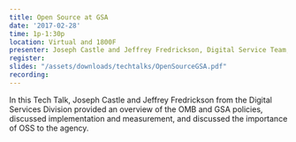 ```yaml
---
title: Open Source at GSA
date: '2017-02-28'
time: 1p-1:30p
location: Virtual and 1800F
presenter: Joseph Castle and Jeffrey Fredrickson, Digital Service Team, CTO
register:
slides: "/assets/downloads/techtalks/OpenSourceGSA.pdf"
recording:
---
```


In this Tech Talk, Joseph Castle and Jeffrey Fredrickson from the Digital Services Division provided an overview of the OMB and GSA policies, discussed implementation and measurement, and discussed the importance of OSS to the agency.
